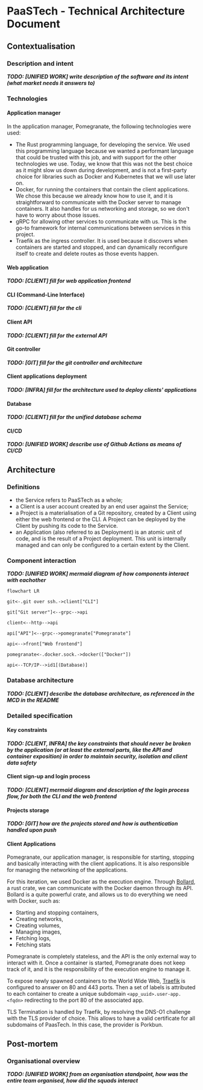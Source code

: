 # PaaSTech - Technical Architecture Document

## Contextualisation

### Description and intent

***TODO: [UNIFIED WORK] write description of the software and its intent (what market needs it answers to)***

### Technologies

#### Application manager

In the application manager, Pomegranate, the following technologies were used:

- The Rust programming language, for developing the service. We used this programming language because
  we wanted a performant language that could be trusted with this job, and with support for the other
  technologies we use. Today, we know that this was not the best choice as it might slow us down
  during development, and is not a first-party choice for libraries such as Docker and Kubernetes that
  we will use later on.
- Docker, for running the containers that contain the client applications. We chose this because we already
  know how to use it, and it is straightforward to communicate with the Docker server to manage containers.
  It also handles for us networking and storage, so we don't have to worry about those issues.
- gRPC for allowing other services to communicate with us. This is the go-to framework for internal
  communications between services in this project.
- Traefik as the ingress controller. It is used because it discovers when containers are started and stopped,
  and can dynamically reconfigure itself to create and delete routes as those events happen.

#### Web application

***TODO: [CLIENT] fill for web application frontend***

#### CLI (Command-Line Interface)

***TODO: [CLIENT] fill for the cli***

#### Client API

***TODO: [CLIENT] fill for the external API***

#### Git controller

***TODO: [GIT] fill for the git controller and architecture***

#### Client applications deployment

***TODO: [INFRA] fill for the architecture used to deploy clients' applications***

#### Database

***TODO: [CLIENT] fill for the unified database schema***

#### CI/CD

***TODO: [UNIFIED WORK] describe use of Github Actions as means of CI/CD***


## Architecture

### Definitions

- the Service refers to PaaSTech as a whole;
- a Client is a user account created by an end user against the Service;
- a Project is a materialisation of a Git repository, created by a Client using either the web frontend or the CLI. A Project can be deployed by the Client by pushing its code to the Service.
- an Application (also referred to as Deployment) is an atomic unit of code, and is the result of a Project deployment. This unit is internally managed and can only be configured to a certain extent by the Client.


### Component interaction

***TODO: [UNIFIED WORK] mermaid diagram of how components interact with eachother***

```mermaid
flowchart LR

git<-.git over ssh.->client["CLI"]

git["Git server"]<--grpc-->api

client<--http-->api

api["API"]<--grpc-->pomegranate["Pomegranate"]

api<-->front["Web frontend"]

pomegranate<-.docker.sock.->docker(["Docker"])

api<--TCP/IP-->id1[(Database)]
```

### Database architecture

***TODO: [CLIENT] describe the database architecture, as referenced in the MCD in the README***

### Detailed specification

#### Key constraints

***TODO: [CLIENT, INFRA] the key constraints that should never be broken by the application (or at least the external parts, like the API and container exposition) in order to maintain security, isolation and client data safety***

#### Client sign-up and login process

***TODO: [CLIENT] mermaid diagram and description of the login process flow, for both the CLI and the web frontend***

#### Projects storage

***TODO: [GIT] how are the projects stored and how is authentication handled upon push***

#### Client Applications

Pomegranate, our application manager, is responsible for starting, stopping and basically interacting with the client applications.
It is also responsible for managing the networking of the applications.

For this iteration, we used Docker as the execution engine. Through [Bollard](https://crates.io/crates/bollard/), a rust crate, we can communicate with the Docker daemon through its API.
Bollard is a quite powerful crate, and allows us to do everything we need with Docker, such as:
- Starting and stopping containers,
- Creating networks,
- Creating volumes,
- Managing images,
- Fetching logs,
- Fetching stats

Pomegranate is completely stateless, and the API is the only external way to interact with it. 
Once a container is started, Pomegranate does not keep track of it, and it is the responsibility of the execution engine to manage it.

To expose newly spawned containers to the World Wide Web, [Traefik](https://doc.traefik.io/traefik/) is configured to answer on 80 and 443 ports.
Then a set of labels is attributed to each container to create a unique subdomain `<app_uuid>.user-app.<fqdn>` redirecting to the port 80 of the associated app.

TLS Termination is handled by Traefik, by resolving the DNS-O1 challenge with the TLS provider of choice. This allows to have a valid certificate for all subdomains of PaasTech.
In this case, the provider is Porkbun.



## Post-mortem

### Organisational overview

***TODO: [UNIFIED WORK] from an organisation standpoint, how was the entire team organised, how did the squads interact***
